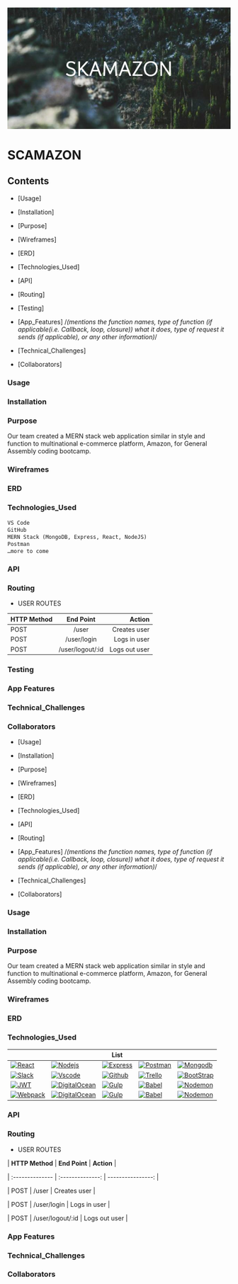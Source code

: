 <img src= './public/img/SKAMAZON.png'/>

# SCAMAZON

## Contents

* [Usage]

* [Installation]

* [Purpose]

* [Wireframes]

* [ERD]

* [Technologies_Used]

* [API]

* [Routing]

* [Testing]

* [App_Features] /*(mentions the function names, type of function (if applicable(i.e. Callback, loop, closure)) what it does, type of request it sends (if applicable), or any other information)*/

* [Technical_Challenges]

* [Collaborators]

### Usage

### Installation 

### Purpose 

Our team created a MERN stack web application similar in style and function to multinational e-commerce platform, Amazon, for General Assembly coding bootcamp. 

### Wireframes

### ERD

### Technologies_Used
    VS Code 
    GitHub
    MERN Stack (MongoDB, Express, React, NodeJS)
    Postman
    …more to come

### API 

### Routing

- USER ROUTES

| **HTTP Method** | **End Point**    |    **Action**     |
| :-------------- | :--------------: | ----------------: |
| POST            | /user            | Creates user      |
| POST            | /user/login      | Logs in user      |
| POST            | /user/logout/:id | Logs out user     |

### Testing

### App Features 

### Technical_Challenges

### Collaborators 

 



  

* [Usage]

  

* [Installation]

  

* [Purpose]

  

* [Wireframes]

  

* [ERD]

  

* [Technologies_Used]

  

* [API]

  

* [Routing]

  

* [App_Features] /*(mentions the function names, type of function (if applicable(i.e. Callback, loop, closure)) what it does, type of request it sends (if applicable), or any other information)*/

  

* [Technical_Challenges]

  

* [Collaborators]

  

### Usage

  

### Installation

  

### Purpose

  

Our team created a MERN stack web application similar in style and function to multinational e-commerce platform, Amazon, for General Assembly coding bootcamp.

  

### Wireframes

  

### ERD

  

### Technologies_Used

|         |         | List    |         |         |
| ------- | ------- | ------- | ------- | ------- |
| [![React][React.js]][React-url] | [![Nodejs][Node.js]][Node-url] | [![Express][Express]][Express-url] | [![Postman][Postman]][Postman-url] | [![Mongodb][Mongodb]][Mongodb-url] |
| [![Slack][Slack]][Slack-url] | [![Vscode][Vscode]][Vscode-url] | [![Github][Github]][Github-url] | [![Trello][Trello]][Trello-url] | [![BootStrap][BootStrap]][BootStrap-url] |
| [![JWT][JWT]][JWT-url] | [![DigitalOcean][DigitalOcean]][DigitalOcean-url] | [![Gulp][Gulp]][Gulp-url] | [![Babel][Babel]][Babel-url] | [![Nodemon][Nodemon]][Nodemon-url] |
| [![Webpack][Webpack]][Webpack-url] | [![DigitalOcean][DigitalOcean]][DigitalOcean-url] | [![Gulp][Gulp]][Gulp-url] | [![Babel][Babel]][Babel-url] | [![Nodemon][Nodemon]][Nodemon-url] |
  

### API

  

### Routing

  

- USER ROUTES

  

| **HTTP Method** | **End Point** | **Action** |

| :-------------- | :--------------: | ----------------: |

| POST | /user | Creates user |

| POST | /user/login | Logs in user |

| POST | /user/logout/:id | Logs out user |

  

### App Features

  

### Technical_Challenges

  

### Collaborators

  
  

<!--Links For Stuff-->

[React.js]: https://img.shields.io/badge/React-20232A?style=for-the-badge&logo=react&logoColor=61DAFB

[React-url]: https://reactjs.org/

[Node.js]: https://img.shields.io/badge/Node.js-43853D?style=for-the-badge&logo=node.js&logoColor=white

[Node-url]: https://nodejs.org/en/

[Express]: https://img.shields.io/badge/Express.js-404D59?style=for-the-badge

[Express-url]: https://expressjs.com/

[Postman]: https://img.shields.io/badge/Postman-FF6C37?style=for-the-badge&logo=postman&logoColor=white

[Postman-url]: https://www.postman.com/

[Mongodb]: https://img.shields.io/badge/MongoDB-%234ea94b.svg?style=for-the-badge&logo=mongodb&logoColor=white

[Mongodb-url]: https://www.mongodb.com/

[Slack]: https://img.shields.io/badge/Slack-4A154B?style=for-the-badge&logo=slack&logoColor=white

[Slack-url]: https://slack.com/

[Vscode]: https://img.shields.io/badge/Visual%20Studio%20Code-0078d7.svg?style=for-the-badge&logo=visual-studio-code&logoColor=white

[Vscode-url]: https://code.visualstudio.com/

[Github]: https://img.shields.io/badge/github-%23121011.svg?style=for-the-badge&logo=github&logoColor=white

[Github-url]: https://github.com/

[Trello]: https://img.shields.io/badge/Trello-%23026AA7.svg?style=for-the-badge&logo=Trello&logoColor=white

[Trello-url]: https://trello.com/

[Bootstrap]: https://img.shields.io/badge/bootstrap-%238511FA.svg?style=for-the-badge&logo=bootstrap&logoColor=white

[Bootstrap-url]:https://getbootstrap.com/

[JWT]: https://img.shields.io/badge/JWT-black?style=for-the-badge&logo=JSON%20web%20tokens

[JWT-url]: https://jwt.io/

[DigitalOcean]: https://img.shields.io/badge/DigitalOcean-%230167ff.svg?style=for-the-badge&logo=digitalOcean&logoColor=white

[DigitalOcean-url]: https://www.digitalocean.com/

[Gulp]: https://img.shields.io/badge/GULP-%23CF4647.svg?style=for-the-badge&logo=gulp&logoColor=white

[Gulp-url]: https://gulpjs.com/

[Babel]: https://img.shields.io/badge/Babel-F9DC3e?style=for-the-badge&logo=babel&logoColor=black

[Babel-url]: https://babeljs.io/

[Nodemon]: https://img.shields.io/badge/NODEMON-%23323330.svg?style=for-the-badge&logo=nodemon&logoColor=%BBDEAD

[Nodemon-url]: https://nodemon.io/

[Webpack]: https://img.shields.io/badge/webpack-%238DD6F9.svg?style=for-the-badge&logo=webpack&logoColor=black

[Webpack-url]: https://webpack.js.org/

